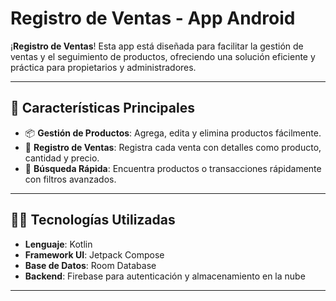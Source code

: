 # Registro de Ventas - App Android

¡**Registro de Ventas**! Esta app está diseñada para facilitar la gestión de ventas y el seguimiento de productos, ofreciendo una solución eficiente y práctica para propietarios y administradores.

---

## 🚀 **Características Principales**

- 📦 **Gestión de Productos**: Agrega, edita y elimina productos fácilmente.
- 🛒 **Registro de Ventas**: Registra cada venta con detalles como producto, cantidad y precio.
- 🔎 **Búsqueda Rápida**: Encuentra productos o transacciones rápidamente con filtros avanzados.

---

## 🧑‍💻 **Tecnologías Utilizadas**

- **Lenguaje**: Kotlin
- **Framework UI**: Jetpack Compose
- **Base de Datos**: Room Database
- **Backend**: Firebase para autenticación y almacenamiento en la nube

---

